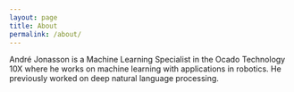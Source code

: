 ```yaml
---
layout: page
title: About
permalink: /about/
---
```


André Jonasson is a Machine Learning Specialist in the Ocado Technology 10X where he works on machine learning with applications in robotics. He previously worked on deep natural language processing.


